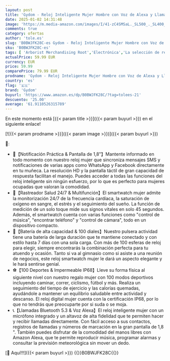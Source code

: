 ```yaml
---
layout: post
title: 'Gydom - Reloj Inteligente Mujer Hombre con Voz de Alexa y Llamadas  1.8" Smartwatch con Oxímetro/Pulsómetro/Monitor Sueño/Podómetro  100 Modos Deportivos  Impermeable IP68 Regalo Mujer Hombre para Android iOS'
date: 2025-01-02 14:31:48
image: 'https://m.media-amazon.com/images/I/41-zC4SMSaL._SL500_._SL400_.jpg'
comments: true
category: ofertas
author: 'tole.es'
slug: 'B0BWJFK28C-es Gydom - Reloj Inteligente Mujer Hombre con Voz de Alexa y...'
sku: 'B0BWJFK28C-es'
tags: [ 'Arborist Merchandising Root','Electrónica','La selección de relojes inteligentes','Moda','Moda Hombre','Relojes para hombre','Self Service','Smartwatches','Smartwatches Fashion para Hombre','Special Features Stores','Tecnología para vestir','android','c8538d25-3af9-48d3-aeff-5f3ce5572a36_0','c8538d25-3af9-48d3-aeff-5f3ce5572a36_8301','gydom','🇪🇸', ]
actualPrice: 59.99 EUR
currency: EUR
price: 59.99
comparePrice: 79.99 EUR
prodname: 'Gydom - Reloj Inteligente Mujer Hombre con Voz de Alexa y Llamadas  1.8" Smartwatch con Oxímetro/Pulsómetro/Monitor Sueño/Podómetro  100 Modos Deportivos  Impermeable IP68 Regalo Mujer Hombre para Android iOS'
country: 'es'
flag: '🇪🇸'
brand: 'Gydom'
buyurl: 'https://www.amazon.es/dp/B0BWJFK28C/?tag=tolees-21'
descuento: '25.00'
average: '61.9110526315789'
---
```


En este momento está [{{< param title >}}]({{< param buyurl >}}) en el siguiente enlace!

[![{{< param prodname >}}]({{< param image >}})]({{< param buyurl >}})

🔎:

- 📩【Notificación Práctica & Pantalla de 1,8"】Mantente informado en todo momento con nuestro reloj mujer que sincroniza mensajes SMS y notificaciones de varias apps como WhatsApp y Facebook directamente en tu muñeca. La resolución HD y la pantalla táctil de gran capacidad de respuesta facilitan el manejo. Puedes acceder a todas las funciones del reloj inteligente sin ningún esfuerzo, por lo que es perfecto para mujeres ocupadas que valoran la comodidad.
- 💖【Rastreador Salud 24/7 & Multifunción】El smartwatch mujer admite la monitorización 24/7 de la frecuencia cardíaca, la saturación de oxígeno en sangre, el estrés y el seguimiento del sueño. La función de medición de un solo toque mide sus signos vitales en solo 45 segundos. Además, el smartwatch cuenta con varias funciones como "control de música", "encontrar teléfono" y "control de cámara", todo en un dispositivo compacto.
- 🔋【Batería de alta capacidad & 100 diales】Nuestro pulsera actividad tiene una batería de larga duración que te mantiene conectado y con estilo hasta 7 días con una sola carga. Con más de 100 esferas de reloj para elegir, siempre encontrarás la combinación perfecta para tu atuendo y ocasión. Tanto si va al gimnasio como si asiste a una reunión de negocios, este reloj smartwatch mujer le dará un aspecto elegante y le hará sentirse genial.
- ⚽【100 Deportes & Impermeable IP68】Lleve su forma física al siguiente nivel con nuestro regalo mujer con 100 modos deportivos incluyendo caminar, correr, ciclismo, fútbol y más. Realiza un seguimiento del tiempo de ejercicio y las calorías quemadas, ayudándole a mantener un equilibrio saludable entre actividad y descanso. El reloj digital mujer cuenta con la certificación IP68, por lo que no tendrás que preocuparte por si suda o se moja.
- 📞【Llamadas Bluetooth 5.3 & Voz Alexa】El reloj inteligente mujer con un micrófono integrado y un altavoz de alta fidelidad que te permiten hacer y recibir llamadas directamente. Con fácil acceso a sus contactos, registros de llamadas y números de marcación en la gran pantalla de 1,8 ". También puedes disfrutar de la comodidad del manos libres con Amazon Alexa, que te permite reproducir música, programar alarmas y consultar la previsión meteorológica sin mover un dedo.

[🛒 Aquí!!!]({{< param buyurl >}})
{{<world>}}B0BWJFK28C{{</world>}}
